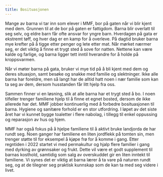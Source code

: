 ```yaml
---
title: Bosituasjonen
---
```

Mange av barna vi tar inn som elever i MMF, bor på gaten når vi blir kjent med dem. Grunnen til at de bor på gaten er fattigdom. Barna blir overlatt til seg selv, og eldre barn får ofte ansvar for yngre barn. Hverdagen på gata er ekstremt tøff, og hver dag er en kamp for å overleve. På dagtid bruker barna mye krefter på å tigge etter penger og lete etter mat. Når mørket nærmer seg, er det viktig å finne et trygt sted å sove for natten. Nettene kan være kalde og farlige, og barna ligger tett inntil hverandre for å holde på kroppsvarmen. 

Når vi møter barna på gata, bruker vi mye tid på å bli kjent med dem og deres situasjon, samt besøke og snakke med familie og slektninger. Ikke alle barna har foreldre, men så langt har de alltid hatt noen i nær familie som kan ta seg av dem, dersom husstanden får litt hjelp fra oss. 

Sammen finner vi en løsning, slik at alle barna har et trygt sted å bo. I noen tilfeller trenger familiene hjelp til å finne et egnet bosted, dersom de ikke allerede har det. MMF jobber kontinuerlig med å forbedre bosituasjonen til barna. Hygiene og sanitære forhold er en stor utfordring. I løpet av det siste året har vi kunnet bygge toaletter i flere nabolag, i tillegg til enkel oppussing og reparasjon av hus og hjem.  

MMF har også fokus på å hjelpe familiene til å aktivt bruke landjorda de har rundt seg. Noen ganger har familiene en liten jordflekk på tomten sin, men trenger støtte til for eksempel å kjøpe frø for å komme i gang. Etter regntiden i 2022 startet vi med permakultur og hjalp flere familier i gang med dyrking av grønnsaker og frukt. Dette vil være et godt supplement til barnas kosthold, samtidig som salg av overskuddet gir en liten inntekt til familiene. Vi synes det er viktig at barna lærer å ta vare på naturen rundt seg, og at de tilegner seg praktisk kunnskap som de kan ta med seg videre i livet.
